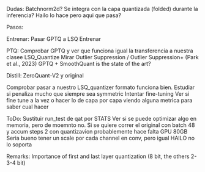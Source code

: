 Dudas:
Batchnorm2d? Se integra con la capa quantizada (folded) durante la inferencia? Hailo lo hace pero aqui que pasa?

Pasos:


Entrenar:
    Pasar GPTQ a LSQ
    Entrenar

PTQ:
    Comprobar GPTQ y ver que funciona igual la transferencia a nuestra clasee LSQ_Quantize
    Mirar Outlier Suppression / Outlier Suppression+ (Park et al., 2023)
    GPTQ + SmoothQuant is the state of the art?

Distill:
    ZeroQuant-V2 y original

Comprobar pasar a nuestro LSQ_quantizer formato funciona bien. Estudiar si penaliza mucho que siempre sea symmetric
Intentar fine-tuning
Ver si fine tune a la vez o hacer lo de capa por capa viendo alguna metrica para saber cual hacer

ToDo:
Sustituir run_test de qat por STATS
Ver si se puede optimizar algo en memoria, pero de moemnto no. Si se quiere correr el original con batch 48 y accum steps 2 con quantizavion probablemente hace falta GPU 80GB
Seria bueno tener un scale por cada channel en conv, pero igual HAILO no lo soporta

Remarks:
Importance of first and last layer quantization (8 bit, the others 2-3-4 bit)